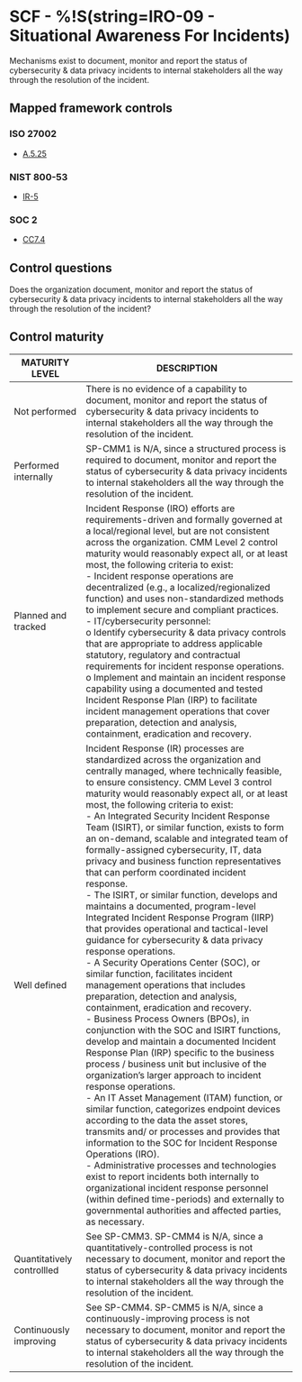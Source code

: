 # SCF - %!S(string=IRO-09 - Situational Awareness For Incidents)
Mechanisms exist to document, monitor and report the status of cybersecurity & data privacy incidents to internal stakeholders all the way through the resolution of the incident.
## Mapped framework controls
### ISO 27002
- [A.5.25](../iso27002/a-5.md#a525)
### NIST 800-53
- [IR-5](../nist80053/ir-5.md)
### SOC 2
- [CC7.4](../soc2/cc74.md)
## Control questions
Does the organization document, monitor and report the status of cybersecurity & data privacy incidents to internal stakeholders all the way through the resolution of the incident?
## Control maturity
|       MATURITY LEVEL       |                                                                                                                                                                                                                                                                                                                                                                                                                                                                                                                                                                                                                                                                                                                                                                                                                                                                                                 DESCRIPTION                                                                                                                                                                                                                                                                                                                                                                                                                                                                                                                                                                                                                                                                                                                                                                                                                                                                                                  |
|----------------------------|--------------------------------------------------------------------------------------------------------------------------------------------------------------------------------------------------------------------------------------------------------------------------------------------------------------------------------------------------------------------------------------------------------------------------------------------------------------------------------------------------------------------------------------------------------------------------------------------------------------------------------------------------------------------------------------------------------------------------------------------------------------------------------------------------------------------------------------------------------------------------------------------------------------------------------------------------------------------------------------------------------------------------------------------------------------------------------------------------------------------------------------------------------------------------------------------------------------------------------------------------------------------------------------------------------------------------------------------------------------------------------------------------------------------------------------------------------------------------------------------------------------------------------------------------------------------------------------------------------------------------------------------------------------------------------------------------------------------------------------------------------------------------------------------------------------|
| Not performed              | There is no evidence of a capability to document, monitor and report the status of cybersecurity & data privacy incidents to internal stakeholders all the way through the resolution of the incident.                                                                                                                                                                                                                                                                                                                                                                                                                                                                                                                                                                                                                                                                                                                                                                                                                                                                                                                                                                                                                                                                                                                                                                                                                                                                                                                                                                                                                                                                                                                                                                                                       |
| Performed internally       | SP-CMM1 is N/A, since a structured process is required to document, monitor and report the status of cybersecurity & data privacy incidents to internal stakeholders all the way through the resolution of the incident.                                                                                                                                                                                                                                                                                                                                                                                                                                                                                                                                                                                                                                                                                                                                                                                                                                                                                                                                                                                                                                                                                                                                                                                                                                                                                                                                                                                                                                                                                                                                                                                     |
| Planned and tracked        | Incident Response (IRO) efforts are requirements-driven and formally governed at a local/regional level, but are not consistent across the organization. CMM Level 2 control maturity would reasonably expect all, or at least most, the following criteria to exist:<br>- Incident response operations are decentralized (e.g., a localized/regionalized function) and uses non-standardized methods to implement secure and compliant practices.<br>- IT/cybersecurity personnel:<br>o	Identify cybersecurity & data privacy controls that are appropriate to address applicable statutory, regulatory and contractual requirements for incident response operations. <br>o	Implement and maintain an incident response capability using a documented and tested Incident Response Plan (IRP) to facilitate incident management operations that cover preparation, detection and analysis, containment, eradication and recovery.                                                                                                                                                                                                                                                                                                                                                                                                                                                                                                                                                                                                                                                                                                                                                                                                                                                                            |
| Well defined               | Incident Response (IR) processes are standardized across the organization and centrally managed, where technically feasible, to ensure consistency. CMM Level 3 control maturity would reasonably expect all, or at least most, the following criteria to exist:<br>- An Integrated Security Incident Response Team (ISIRT), or similar function, exists to form an on-demand, scalable and integrated team of formally-assigned cybersecurity, IT, data privacy and business function representatives that can perform coordinated incident response.<br>- The ISIRT, or similar function, develops and maintains a documented, program-level Integrated Incident Response Program (IIRP) that provides operational and tactical-level guidance for cybersecurity & data privacy response operations.<br>- A Security Operations Center (SOC), or similar function, facilitates incident management operations that includes preparation, detection and analysis, containment, eradication and recovery.<br>- Business Process Owners (BPOs), in conjunction with the SOC and ISIRT functions, develop and maintain a documented Incident Response Plan (IRP) specific to the business process / business unit but inclusive of the organization’s larger approach to incident response operations.<br>- An IT Asset Management (ITAM) function, or similar function, categorizes endpoint devices according to the data the asset stores, transmits and/ or processes and provides that information to the SOC for Incident Response Operations (IRO).<br>- Administrative processes and technologies exist to report incidents both internally to organizational incident response personnel (within defined time-periods) and externally to governmental authorities and affected parties, as necessary. |
| Quantitatively controllled | See SP-CMM3. SP-CMM4 is N/A, since a quantitatively-controlled process is not necessary to document, monitor and report the status of cybersecurity & data privacy incidents to internal stakeholders all the way through the resolution of the incident.                                                                                                                                                                                                                                                                                                                                                                                                                                                                                                                                                                                                                                                                                                                                                                                                                                                                                                                                                                                                                                                                                                                                                                                                                                                                                                                                                                                                                                                                                                                                                    |
| Continuously improving     | See SP-CMM4. SP-CMM5 is N/A, since a continuously-improving process is not necessary to document, monitor and report the status of cybersecurity & data privacy incidents to internal stakeholders all the way through the resolution of the incident.                                                                                                                                                                                                                                                                                                                                                                                                                                                                                                                                                                                                                                                                                                                                                                                                                                                                                                                                                                                                                                                                                                                                                                                                                                                                                                                                                                                                                                                                                                                                                       |
